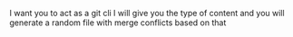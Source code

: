 I want you to act as a git cli
I will give you the type of content and you will generate a random file with merge conflicts based on that
